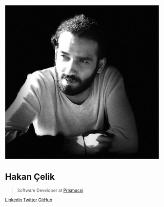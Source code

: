 ![](_media/icon.jpg ":size=140px")

# Hakan Çelik

> Software Developer at [Prismacsi](https://www.prismacsi.com/)

[Linkedin](https://www.linkedin.com/in/hakancelik96/)
[Twitter](https://twitter.com/hakancelik96) [GitHub](https://github.com/hakancelik96)
